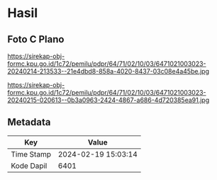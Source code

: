 # Hasil

## Foto C Plano

https://sirekap-obj-formc.kpu.go.id/1c72/pemilu/pdpr/64/71/02/10/03/6471021003023-20240214-213533--21e4dbd8-858a-4020-8437-03c08e4a45be.jpg

https://sirekap-obj-formc.kpu.go.id/1c72/pemilu/pdpr/64/71/02/10/03/6471021003023-20240215-020613--0b3a0963-2424-4867-a686-4d720385ea91.jpg


## Metadata

| Key        | Value               |
| ---------- | ------------------- |
| Time Stamp | 2024-02-19 15:03:14 |
| Kode Dapil | 6401                |



